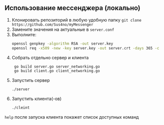 ## Использование мессенджера (локально)

1. Клонировать репозиторий в любую удобную папку `git clone https://github.com/Sus4no/myMessenger`
2. Замените значения на актуальные в `server.conf`
3. Выполните:
   ```bash
   openssl genpkey -algorithm RSA -out server.key
   openssl req -x509 -new -key server.key -out server.crt -days 365 -config server.conf
4. Собрать отдельно сервер и клиента
   ```bash
    go build server.go server_networking.go
    go build client.go client_networking.go
5. Запустить сервер
    ```bash
    ./server
6. Запустить клиента(-ов)
    ```bash
    ./cleint
    ```
`help` после запуска клиента покажет список доступных команд
